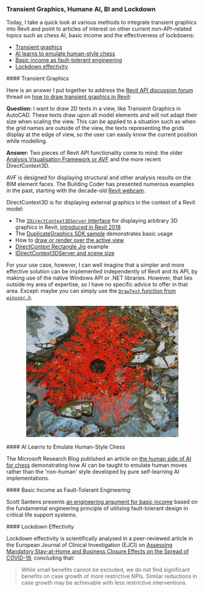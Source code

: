 <head>
<meta http-equiv="Content-Type" content="text/html; charset=utf-8">
<link rel="stylesheet" type="text/css" href="bc.css">
<script src="https://cdn.rawgit.com/google/code-prettify/master/loader/run_prettify.js" type="text/javascript"></script>
</head>

<!---

- How to draw transient graphics in Revit
  https://forums.autodesk.com/t5/revit-api-forum/how-to-draw-transient-graphics-in-revit/td-p/10000065/jump-to/first-unread-message

- The human side of AI for chess
  https://www.microsoft.com/en-us/research/blog/the-human-side-of-ai-for-chess/

- An Engineering Argument for Basic Income
  https://scottsantens.com/engineering-argument-for-unconditional-universal-basic-income-ubi-fault-tolerance-graceful-failure-redundancy
  Utilizing fault-tolerant design in critical life support systems

- Assessing Mandatory Stay-at-Home and Business Closure Effects on the Spread of COVID-19
  https://onlinelibrary.wiley.com/doi/10.1111/eci.13484

- Stanford Studie mit Top Medizin-Wissenschaftler Ioannidis zeigt keinen Nutzen von Lockdowns
  https://tkp.at/2021/01/11/stanford-studie-mit-top-medizin-wissenschaftler-ioannidis-zeigt-keinen-nutzen-von-lockdowns/

twitter:

 the #RevitAPI @AutodeskForge @AutodeskRevit #bim #DynamoBim #ForgeDevCon 

A quick look at various methods to integrate transient graphics into Revit and pointers to articles of interest on other current non-API-related topics such as chess AI, basic income and the effectiveness of lockdowns
&ndash; Transient graphics
&ndash; AI learns to emulate human-style chess
&ndash; Basic income as fault-tolerant engineering
&ndash; Lockdown effectivity...

linkedin:

#bim #DynamoBim #ForgeDevCon #Revit #API #IFC #SDK #AI #VisualStudio #Autodesk #AEC #adsk 

the [Revit API discussion forum](http://forums.autodesk.com/t5/revit-api-forum/bd-p/160) thread

<center>
<img src="img/" alt="" title="" width="600"/>
<p style="font-size: 80%; font-style:italic"></p>
<p style="font-size: 80%; font-style:italic">
<a href=""></a>
</p>
</center>

-->

### Transient Graphics, Humane AI, BI and Lockdown

Today, I take a quick look at various methods to integrate transient graphics into Revit and point to articles of interest on other current non-API-related topics such as chess AI, basic income and the effectiveness of lockdowns:

- [Transient graphics](#2)
- [AI learns to emulate human-style chess](#3)
- [Basic income as fault-tolerant engineering](#4)
- [Lockdown effectivity](#5)

####<a name="2"></a> Transient Graphics

Here is an answer I put together to address 
the [Revit API discussion forum](http://forums.autodesk.com/t5/revit-api-forum/bd-p/160) thread
on [how to draw transient graphics in Revit](https://forums.autodesk.com/t5/revit-api-forum/how-to-draw-transient-graphics-in-revit/m-p/10000065):

**Question:** I want to draw 2D texts in a view, like Transient Graphics in AutoCAD.
These texts draw upon all model elements and will not adapt their size when scaling the view.
This can be applied to a situation such as when the grid names are outside of the view, the texts representing the grids display at the edge of view, so the user can easily know the current position while modelling.

**Answer:** Two pieces of Revit API functionality come to mind: the older [Analysis Visualisation Framework or AVF](https://thebuildingcoder.typepad.com/blog/avf) and the more recent DirectContext3D.

AVF is designed for displaying structural and other analysis results on the BIM element faces.
The Building Coder has presented numerous examples in the past, starting with the decade-old [Revit webcam](https://thebuildingcoder.typepad.com/blog/2012/02/revit-webcam-2012.html).

DirectContext3D is for displaying external graphics in the context of a Revit model:

- The [`IDirectContext3DServer` interface](https://www.revitapidocs.com/2020/7709521d-9954-ef80-1f13-3bc6ee660d5d.htm) for
displaying arbitrary 3D graphics in Revit, [introduced in Revit 2018](https://thebuildingcoder.typepad.com/blog/2017/04/whats-new-in-the-revit-2018-api.html#3.26)
- The [DuplicateGraphics SDK sample](https://thebuildingcoder.typepad.com/blog/2017/05/revit-2017-and-2018-sdk-samples.html#4.2) demonstrates
basic usage
- How to [draw or render over the active view](https://forums.autodesk.com/t5/revit-api-forum/draw-render-over-the-activeview/m-p/7074503)
- [DirectContext Rectangle Jig](https://thebuildingcoder.typepad.com/blog/2020/10/onbox-directcontext-jig-and-no-cdn.html#3) example
- [IDirectContext3DServer and scene size](https://forums.autodesk.com/t5/revit-api-forum/idirectcontext3dserver-and-scene-size/m-p/9939322)

For your use case, however, I can well imagine that a simpler and more effective solution can be implemented independently of Revit and its API, by making use of the native Windows API or .NET libraries.
However, that lies outside my area of expertise, so I have no specific advice to offer in that area.
Except: maybe you can simply use the [`DrawText` function from `winuser.h`](https://docs.microsoft.com/en-us/windows/win32/api/winuser/nf-winuser-drawtext).

<center>
<img src="img/andy_goldsworthy_leaves.jpg" alt="Transient nature art by Andy Goldsworthy" title="Transient nature art by Andy Goldsworthy" width="400"/> <!-- 800 -->
</center>

####<a name="3"></a> AI Learns to Emulate Human-Style Chess

The Microsoft Research Blog published an article
on [the human side of AI for chess](https://www.microsoft.com/en-us/research/blog/the-human-side-of-ai-for-chess) demonstrating
how AI can be taught to emulate human moves rather than the 'non-human' style developed by pure self-learning AI implementations.

####<a name="4"></a> Basic Income as Fault-Tolerant Engineering 

Scott Santens
presents [an engineering argument for basic income](https://scottsantens.com/engineering-argument-for-unconditional-universal-basic-income-ubi-fault-tolerance-graceful-failure-redundancy) based
on the fundamental engineering principle of utilising fault-tolerant design in critical life support systems.

####<a name="5"></a> Lockdown Effectivity

Lockdown effectivity is scientifically analysed in a peer-reviewed article in
the European Journal of Clinical Investigation (EJCI)
on [Assessing Mandatory Stay-at-Home and Business Closure Effects on the Spread of COVID-19](https://onlinelibrary.wiley.com/doi/10.1111/eci.13484),
concluding that:

> While small benefits cannot be excluded, we do not find significant benefits on case growth of more restrictive NPIs.
Similar reductions in case growth may be achievable with less restrictive interventions.

<!--
Stanford Studie mit Top Medizin-Wissenschaftler Ioannidis zeigt keinen Nutzen von Lockdowns
https://tkp.at/2021/01/11/stanford-studie-mit-top-medizin-wissenschaftler-ioannidis-zeigt-keinen-nutzen-von-lockdowns/
-->
